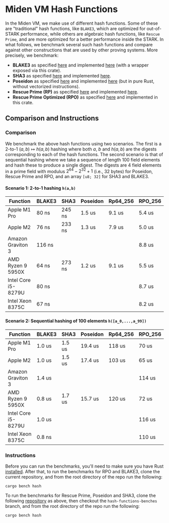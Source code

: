 # Miden VM Hash Functions
In the Miden VM, we make use of different hash functions. Some of these are "traditional" hash functions, like `BLAKE3`, which are optimized for out-of-STARK performance, while others are algebraic hash functions, like `Rescue Prime`, and are more optimized for a better performance inside the STARK. In what follows, we benchmark several such hash functions and compare against other constructions that are used by other proving systems. More precisely, we benchmark:

* **BLAKE3** as specified [here](https://github.com/BLAKE3-team/BLAKE3-specs/blob/master/blake3.pdf) and implemented [here](https://github.com/BLAKE3-team/BLAKE3) (with a wrapper exposed via this crate).
* **SHA3** as specified [here](https://nvlpubs.nist.gov/nistpubs/FIPS/NIST.FIPS.202.pdf) and implemented [here](https://github.com/novifinancial/winterfell/blob/46dce1adf0/crypto/src/hash/sha/mod.rs).
* **Poseidon** as specified [here](https://eprint.iacr.org/2019/458.pdf) and implemented [here](https://github.com/mir-protocol/plonky2/blob/806b88d7d6e69a30dc0b4775f7ba275c45e8b63b/plonky2/src/hash/poseidon_goldilocks.rs) (but in pure Rust, without vectorized instructions).
* **Rescue Prime (RP)** as specified [here](https://eprint.iacr.org/2020/1143) and implemented [here](https://github.com/novifinancial/winterfell/blob/46dce1adf0/crypto/src/hash/rescue/rp64_256/mod.rs).
* **Rescue Prime Optimized (RPO)** as specified [here](https://eprint.iacr.org/2022/1577) and implemented in this crate.

## Comparison and Instructions

### Comparison
We benchmark the above hash functions using two scenarios. The first is a 2-to-1 $(a,b)\mapsto h(a,b)$ hashing where both $a$, $b$ and $h(a,b)$ are the digests corresponding to each of the hash functions.
The second scenario is that of sequential hashing where we take a sequence of length $100$ field elements and hash these to produce a single digest. The digests are $4$ field elements in a prime field with modulus $2^{64} - 2^{32} + 1$ (i.e., 32 bytes) for Poseidon, Rescue Prime and RPO, and an array `[u8; 32]` for SHA3 and BLAKE3.

#### Scenario 1: 2-to-1 hashing `h(a,b)`

| Function            | BLAKE3 | SHA3    | Poseidon  | Rp64_256  | RPO_256 |
| ------------------- | ------ | --------| --------- | --------- | ------- |
| Apple M1 Pro        | 80 ns  | 245 ns  |  1.5 us   |  9.1 us   | 5.4 us  |
| Apple M2            | 76 ns  | 233 ns  |  1.3 us   |  7.9 us   | 5.0 us  |
| Amazon Graviton 3   | 116 ns |         |           |           | 8.8 us  |
| AMD Ryzen 9 5950X   | 64 ns  | 273 ns  |  1.2 us   |  9.1 us   | 5.5 us  |
| Intel Core i5-8279U | 80 ns  |         |           |           | 8.7 us  |
| Intel Xeon 8375C    | 67 ns  |         |           |           | 8.2 us  |

#### Scenario 2: Sequential hashing of 100 elements `h([a_0,...,a_99])`

| Function            | BLAKE3 | SHA3    | Poseidon  | Rp64_256  | RPO_256 |
| ------------------- | -------| ------- | --------- | --------- | ------- |
| Apple M1 Pro        | 1.0 us | 1.5 us  |  19.4 us  |   118 us  | 70 us   |
| Apple M2            | 1.0 us | 1.5 us  |  17.4 us  |   103 us  | 65 us   |
| Amazon Graviton 3   | 1.4 us |         |           |           | 114 us  |
| AMD Ryzen 9 5950X   | 0.8 us | 1.7 us  |  15.7 us  |   120 us  | 72 us   |
| Intel Core i5-8279U | 1.0 us |         |           |           | 116 us  |
| Intel Xeon 8375C    | 0.8 ns |         |           |           | 110 us  |

### Instructions
Before you can run the benchmarks, you'll need to make sure you have Rust [installed](https://www.rust-lang.org/tools/install). After that, to run the benchmarks for RPO and BLAKE3, clone the current repository, and from the root directory of the repo run the following:

 ```
 cargo bench hash
 ```

To run the benchmarks for Rescue Prime, Poseidon and SHA3, clone the following [repository](https://github.com/Dominik1999/winterfell.git) as above, then checkout the `hash-functions-benches` branch, and from the root directory of the repo run the following:

```
cargo bench hash
```
